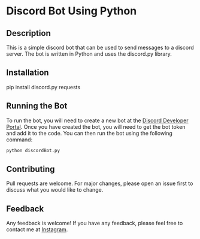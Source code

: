 # Discord Bot Using Python

## Description

This is a simple discord bot that can be used to send messages to a discord server. The bot is written in Python and uses the discord.py library.

## Installation

pip install discord.py requests

## Running the Bot

To run the bot, you will need to create a new bot at the [Discord Developer Portal](https://discord.com/developers/applications). Once you have created the bot, you will need to get the bot token and add it to the code. You can then run the bot using the following command:

```bash
python discordBot.py
```

## Contributing

Pull requests are welcome. For major changes, please open an issue first to discuss what you would like to change.

## Feedback

Any feedback is welcome! If you have any feedback, please feel free to contact me at [Instagram](https://www.instagram.com/swn.setiawan/).
